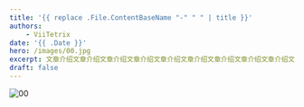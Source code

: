 ```yaml
---
title: '{{ replace .File.ContentBaseName "-" " " | title }}'
authors:
    - ViiTetrix
date: '{{ .Date }}'
hero: /images/00.jpg
excerpt: 文章介绍文章介绍文章介绍文章介绍文章介绍文章介绍文章介绍文章介绍文章介绍文章介绍文章介绍文章介绍文章介绍文章介绍文章介绍文章介绍文章介绍文章介绍文章介绍文章介绍文章介绍文章介绍
draft: false
---
```


![00](/images/00.jpg)

